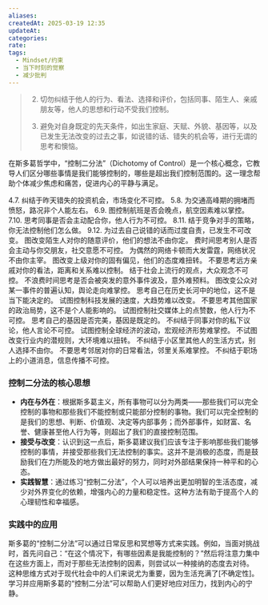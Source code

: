 ```yaml
---
aliases: 
createdAt: 2025-03-19 12:35
updateAt: 
categories: 
rate: 
tags:
  - Mindset/约束
  - 当下时刻的觉察
  - 减少批判
---
```


> 2. 切勿纠结于他人的行为、看法、选择和评价，包括同事、陌生人、亲戚朋友等，他人的思想和行动不受我们控制。
>
> 3. 避免对自身既定的先天条件，如出生家庭、天赋、外貌、基因等，以及已发生无法改变的过去之事，如说错的话、错失的机会等，进行无谓的思考和懊恼。

在斯多葛哲学中，“控制二分法”（Dichotomy of Control）是一个核心概念，它教导人们区分哪些事情是我们能够控制的，哪些是超出我们控制范围的。这一理念帮助个体减少焦虑和痛苦，促进内心的平静与满足。

4.7. 纠结于昨天错失的投资机会，市场变化不可控。
5.8. 为交通高峰期的拥堵而愤怒，路况非个人能左右。
6.9. 图控制航班是否会晚点，航空因素难以掌控。
7.10. 思考同事是否会主动配合你，他人行为不可控。
8.11. 结于竞争对手的策略，你无法控制他们怎么做。
9.12. 为过去自己说错的话而过度自责，已发生不可改变。
图改变陌生人对你的随意评价，他们的想法不由你定。
费时间思考别人是否会主动与你交朋友，社交意愿不可控。
为偶然的网络卡顿而大发雷霆，网络状况不由你主宰。
图改变上级对你的固有偏见，他们的态度难扭转。
不要思考远方亲戚对你的看法，距离和关系难以控制。
结于社会上流行的观点，大众观念不可控。
不浪费时间思考是否会被突发的意外事件波及，意外难预料。
图改变公众对某一事件的普遍认知，舆论走向难掌控。
思考自己在历史长河中的地位，这不是当下能决定的。
试图控制科技发展的速度，大趋势难以改变。
不要思考其他国家的政治局势，这不是个人能影响的。
试图控制社交媒体上的点赞数，他人行为不可控。
思考自己的基因是否完美，基因是既定的。
不纠结于同事对你的私下议论，他人言论不可控。
试图控制全球经济的波动，宏观经济形势难掌控。
不试图改变行业内的潜规则，大环境难以扭转。
不纠结于小区里其他人的生活方式，别人选择不由你。
不要思考邻居对你的日常看法，邻里关系难掌控。
不纠结于职场上的小道消息，信息传播不可控。




### 控制二分法的核心思想

- **内在与外在**：根据斯多葛主义，所有事物可以分为两类——那些我们可以完全控制的事物和那些我们不能控制或只能部分控制的事物。我们可以完全控制的是我们的思想、判断、价值观、决定等内部事务；而外部事件，如财富、名誉、健康甚至他人行为等，则超出了我们的直接控制范围。
- **接受与改变**：认识到这一点后，斯多葛建议我们应该专注于影响那些我们能够控制的事情，并接受那些我们无法控制的事实。这并不是消极的态度，而是鼓励我们在力所能及的地方做出最好的努力，同时对外部结果保持一种平和的心态。
- **实践智慧**：通过练习“控制二分法”，个人可以培养出更加明智的生活态度，减少对外界变化的依赖，增强内心的力量和稳定性。这种方法有助于提高个人的心理韧性和幸福感。

### 实践中的应用

斯多葛的“控制二分法”可以通过日常反思和冥想等方式来实践。例如，当面对挑战时，首先问自己：“在这个情况下，有哪些因素是我能控制的？”然后将注意力集中在这些方面上，而对于那些无法控制的因素，则尝试以一种接纳的态度去对待。
这种思维方式对于现代社会中的人们来说尤为重要，因为生活充满了[不确定性]。学习并应用斯多葛的“控制二分法”可以帮助人们更好地应对压力，找到内心的宁静。
